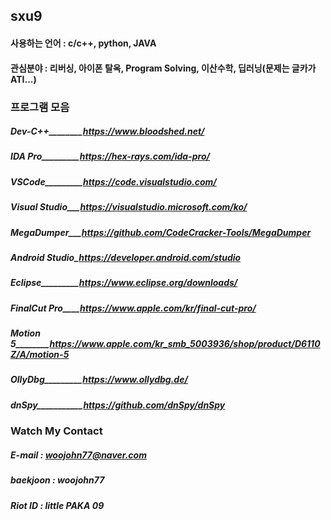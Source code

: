 ## sxu9

#### 사용하는 언어 : c/c++, python, JAVA

#### 관심분야 : 리버싱, 아이폰 탈옥, Program Solving, 이산수학, 딥러닝(문제는 글카가 ATI...)

### 프로그램 모음

##### Dev-C++________https://www.bloodshed.net/
##### IDA Pro_________https://hex-rays.com/ida-pro/
##### VSCode_________https://code.visualstudio.com/
##### Visual Studio___https://visualstudio.microsoft.com/ko/
##### MegaDumper___https://github.com/CodeCracker-Tools/MegaDumper
##### Android Studio_https://developer.android.com/studio
##### Eclipse_________https://www.eclipse.org/downloads/
##### FinalCut Pro____https://www.apple.com/kr/final-cut-pro/
##### Motion 5________https://www.apple.com/kr_smb_5003936/shop/product/D6110Z/A/motion-5
##### OllyDbg_________https://www.ollydbg.de/
##### dnSpy___________https://github.com/dnSpy/dnSpy

### Watch My Contact

##### E-mail : woojohn77@naver.com

##### baekjoon : woojohn77

##### Riot ID : little PAKA 09
